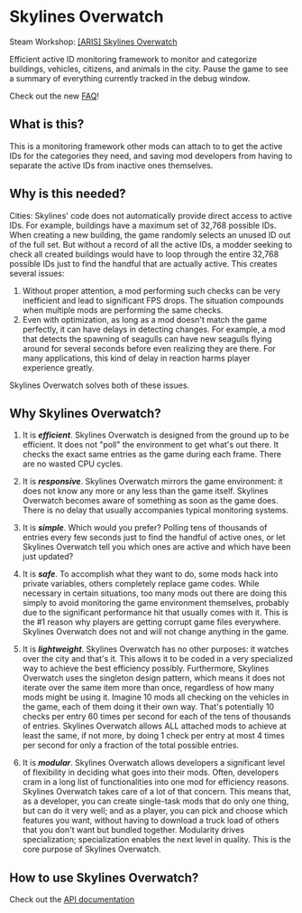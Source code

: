 # Skylines Overwatch  
Steam Workshop: [[ARIS] Skylines Overwatch](http://steamcommunity.com/sharedfiles/filedetails/?id=421028969)

Efficient active ID monitoring framework to monitor and categorize buildings, vehicles, citizens, and animals in the city. Pause the game to see a summary of everything currently tracked in the debug window. 

Check out the new [FAQ](https://github.com/arislancrescent/CS-SkylinesOverwatch/wiki/FAQ)!

## What is this?

This is a monitoring framework other mods can attach to to get the active IDs for the categories they need, and saving mod developers from having to separate the active IDs from inactive ones themselves.

## Why is this needed?

Cities: Skylines' code does not automatically provide direct access to active IDs. For example, buildings have a maximum set of 32,768 possible IDs. When creating a new building, the game randomly selects an unused ID out of the full set. But without a record of all the active IDs, a modder seeking to check all created buildings would have to loop through the entire 32,768 possible IDs just to find the handful that are actually active. This creates several issues:

1. Without proper attention, a mod performing such checks can be very inefficient and lead to significant FPS drops. The situation compounds when multiple mods are performing the same checks.
2. Even with optimization, as long as a mod doesn't match the game perfectly, it can have delays in detecting changes. For example, a mod that detects the spawning of seagulls can have new seagulls flying around for several seconds before even realizing they are there. For many applications, this kind of delay in reaction harms player experience greatly.

Skylines Overwatch solves both of these issues.

## Why Skylines Overwatch?

1. It is **_efficient_**. Skylines Overwatch is designed from the ground up to be efficient. It does not "poll" the environment to get what's out there. It checks the exact same entries as the game during each frame. There are no wasted CPU cycles. 

2. It is **_responsive_**. Skylines Overwatch mirrors the game environment: it does not know any more or any less than the game itself. Skylines Overwatch becomes aware of something as soon as the game does. There is no delay that usually accompanies typical monitoring systems. 

3. It is **_simple_**. Which would you prefer? Polling tens of thousands of entries every few seconds just to find the handful of active ones, or let Skylines Overwatch tell you which ones are active and which have been just updated? 

4. It is **_safe_**. To accomplish what they want to do, some mods hack into private variables, others completely replace game codes. While necessary in certain situations, too many mods out there are doing this simply to avoid monitoring the game environment themselves, probably due to the significant performance hit that usually comes with it. This is the #1 reason why players are getting corrupt game files everywhere. Skylines Overwatch does not and will not change anything in the game. 

5. It is **_lightweight_**. Skylines Overwatch has no other purposes: it watches over the city and that's it. This allows it to be coded in a very specialized way to achieve the best efficiency possibly. Furthermore, Skylines Overwatch uses the singleton design pattern, which means it does not iterate over the same item more than once, regardless of how many mods might be using it. Imagine 10 mods all checking on the vehicles in the game, each of them doing it their own way. That's potentially 10 checks per entry 60 times per second for each of the tens of thousands of entries. Skylines Overwatch allows ALL attached mods to achieve at least the same, if not more, by doing 1 check per entry at most 4 times per second for only a fraction of the total possible entries. 

6. It is **_modular_**. Skylines Overwatch allows developers a significant level of flexibility in deciding what goes into their mods. Often, developers cram in a long list of functionalities into one mod for efficiency reasons. Skylines Overwatch takes care of a lot of that concern. This means that, as a developer, you can create single-task mods that do only one thing, but can do it very well; and as a player, you can pick and choose which features you want, without having to download a truck load of others that you don't want but bundled together. Modularity drives specialization; specialization enables the next level in quality. This is the core purpose of Skylines Overwatch. 

## How to use Skylines Overwatch?

Check out the [API documentation](https://github.com/arislancrescent/CS-SkylinesOverwatch/wiki)
